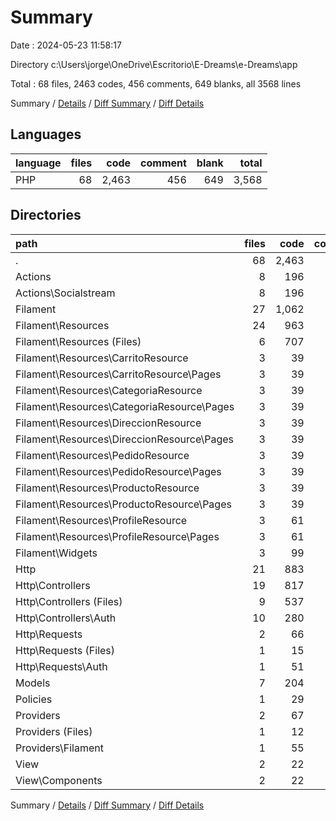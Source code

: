 # Summary

Date : 2024-05-23 11:58:17

Directory c:\\Users\\jorge\\OneDrive\\Escritorio\\E-Dreams\\e-Dreams\\app

Total : 68 files,  2463 codes, 456 comments, 649 blanks, all 3568 lines

Summary / [Details](details.md) / [Diff Summary](diff.md) / [Diff Details](diff-details.md)

## Languages
| language | files | code | comment | blank | total |
| :--- | ---: | ---: | ---: | ---: | ---: |
| PHP | 68 | 2,463 | 456 | 649 | 3,568 |

## Directories
| path | files | code | comment | blank | total |
| :--- | ---: | ---: | ---: | ---: | ---: |
| . | 68 | 2,463 | 456 | 649 | 3,568 |
| Actions | 8 | 196 | 42 | 50 | 288 |
| Actions\\Socialstream | 8 | 196 | 42 | 50 | 288 |
| Filament | 27 | 1,062 | 43 | 241 | 1,346 |
| Filament\\Resources | 24 | 963 | 42 | 220 | 1,225 |
| Filament\\Resources (Files) | 6 | 707 | 40 | 130 | 877 |
| Filament\\Resources\\CarritoResource | 3 | 39 | 0 | 14 | 53 |
| Filament\\Resources\\CarritoResource\\Pages | 3 | 39 | 0 | 14 | 53 |
| Filament\\Resources\\CategoriaResource | 3 | 39 | 0 | 14 | 53 |
| Filament\\Resources\\CategoriaResource\\Pages | 3 | 39 | 0 | 14 | 53 |
| Filament\\Resources\\DireccionResource | 3 | 39 | 0 | 14 | 53 |
| Filament\\Resources\\DireccionResource\\Pages | 3 | 39 | 0 | 14 | 53 |
| Filament\\Resources\\PedidoResource | 3 | 39 | 0 | 14 | 53 |
| Filament\\Resources\\PedidoResource\\Pages | 3 | 39 | 0 | 14 | 53 |
| Filament\\Resources\\ProductoResource | 3 | 39 | 0 | 14 | 53 |
| Filament\\Resources\\ProductoResource\\Pages | 3 | 39 | 0 | 14 | 53 |
| Filament\\Resources\\ProfileResource | 3 | 61 | 2 | 20 | 83 |
| Filament\\Resources\\ProfileResource\\Pages | 3 | 61 | 2 | 20 | 83 |
| Filament\\Widgets | 3 | 99 | 1 | 21 | 121 |
| Http | 21 | 883 | 299 | 277 | 1,459 |
| Http\\Controllers | 19 | 817 | 273 | 259 | 1,349 |
| Http\\Controllers (Files) | 9 | 537 | 207 | 185 | 929 |
| Http\\Controllers\\Auth | 10 | 280 | 66 | 74 | 420 |
| Http\\Requests | 2 | 66 | 26 | 18 | 110 |
| Http\\Requests (Files) | 1 | 15 | 5 | 4 | 24 |
| Http\\Requests\\Auth | 1 | 51 | 21 | 14 | 86 |
| Models | 7 | 204 | 43 | 55 | 302 |
| Policies | 1 | 29 | 15 | 9 | 53 |
| Providers | 2 | 67 | 8 | 9 | 84 |
| Providers (Files) | 1 | 12 | 8 | 5 | 25 |
| Providers\\Filament | 1 | 55 | 0 | 4 | 59 |
| View | 2 | 22 | 6 | 8 | 36 |
| View\\Components | 2 | 22 | 6 | 8 | 36 |

Summary / [Details](details.md) / [Diff Summary](diff.md) / [Diff Details](diff-details.md)
